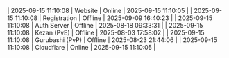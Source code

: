 | 2025-09-15 11:10:08 | Website | Online | 2025-09-15 11:10:05 |
| 2025-09-15 11:10:08 | Registration | Offline | 2025-09-09 16:40:23 |
| 2025-09-15 11:10:08 | Auth Server | Offline | 2025-08-18 09:33:31 |
| 2025-09-15 11:10:08 | Kezan (PvE) | Offline | 2025-08-03 17:58:02 |
| 2025-09-15 11:10:08 | Gurubashi (PvP) | Offline | 2025-08-23 21:44:06 |
| 2025-09-15 11:10:08 | Cloudflare | Online | 2025-09-15 11:10:05 |
